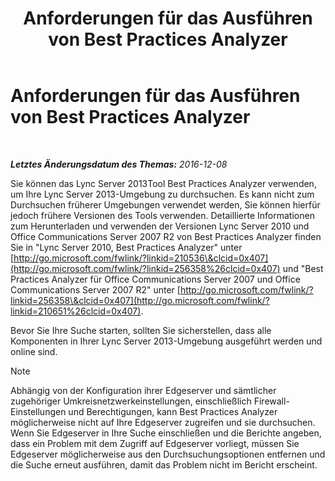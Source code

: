 ﻿---
title: Anforderungen für das Ausführen von Best Practices Analyzer
TOCTitle: Anforderungen für das Ausführen von Best Practices Analyzer
ms:assetid: 3c7dc44e-5f8a-40a7-9ebb-9ad707ac0007
ms:mtpsurl: https://technet.microsoft.com/de-de/library/Gg591345(v=OCS.15)
ms:contentKeyID: 49293744
ms.date: 12/10/2016
mtps_version: v=OCS.15
ms.translationtype: HT
---

# Anforderungen für das Ausführen von Best Practices Analyzer

 

_**Letztes Änderungsdatum des Themas:** 2016-12-08_

Sie können das Lync Server 2013Tool Best Practices Analyzer verwenden, um Ihre Lync Server 2013-Umgebung zu durchsuchen. Es kann nicht zum Durchsuchen früherer Umgebungen verwendet werden, Sie können hierfür jedoch frühere Versionen des Tools verwenden. Detaillierte Informationen zum Herunterladen und verwenden der Versionen Lync Server 2010 und Office Communications Server 2007 R2 von Best Practices Analyzer finden Sie in "Lync Server 2010, Best Practices Analyzer" unter [http://go.microsoft.com/fwlink/?linkid=210536\&clcid=0x407](http://go.microsoft.com/fwlink/?linkid=256358%26clcid=0x407) und "Best Practices Analyzer für Office Communications Server 2007 und Office Communications Server 2007 R2" unter [http://go.microsoft.com/fwlink/?linkid=256358\&clcid=0x407](http://go.microsoft.com/fwlink/?linkid=210651%26clcid=0x407).

Bevor Sie Ihre Suche starten, sollten Sie sicherstellen, dass alle Komponenten in Ihrer Lync Server 2013-Umgebung ausgeführt werden und online sind.


> [!NOTE]
> Abhängig von der Konfiguration ihrer Edgeserver und sämtlicher zugehöriger Umkreisnetzwerkeinstellungen, einschließlich Firewall-Einstellungen und Berechtigungen, kann Best Practices Analyzer möglicherweise nicht auf Ihre Edgeserver zugreifen und sie durchsuchen. Wenn Sie Edgeserver in Ihre Suche einschließen und die Berichte angeben, dass ein Problem mit dem Zugriff auf Edgeserver vorliegt, müssen Sie Edgeserver möglicherweise aus den Durchsuchungsoptionen entfernen und die Suche erneut ausführen, damit das Problem nicht im Bericht erscheint.


